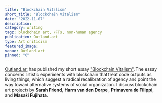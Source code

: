 ```yaml
---
title: "Blockchain Vitalism"
short_title: "Blockchain Vitalism"
date: "2022-11-07"
description:
category: writing
tagz: blockchain art, NFTs, non-human agency
publication: Outland.art
type: Art criticism
featured_image:
venue: Outland.art
pinned: "0"
---
```


[Outland.art](https://outland.art/) has published my short essay ["Blockchain Vitalism"](https://outland.art/blockchain-vitalism/). The essay concerns artistic experiments with blockchain that treat code outputs as living things, which suggest a radical recalibration of agency and point the way toward alternative systems of social organization. I discuss blockchain art projects by **Sarah Friend**, **Harm van den Dorpel**, **Primavera de Filippi**, and **Masaki Fujihata**.

